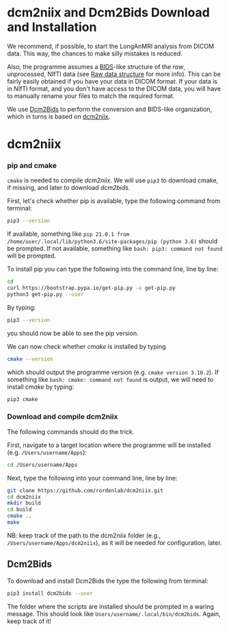 # dcm2niix and Dcm2Bids Download and Installation

We recommend, if possible, to start the LongAnMRI analysis from DICOM data.
This way, the chances to make silly mistakes is reduced.

Also, the programme assumes a [BIDS](https://bids.neuroimaging.io/)-like structure of the *raw*, unprocessed, NIfTI data (see [Raw data structure]() for more info).
This can be fairly easily obtained if you have your data in DICOM format.
If your data is in NIfTI format, and you don't have access to the DICOM data, you will have to manually rename your files to match the required format.

We use [Dcm2Bids](https://github.com/UNFmontreal/Dcm2Bids) to perform the conversion and BIDS-like organization, which in turns is based on [dcm2niix](https://github.com/rordenlab/dcm2niix).

# dcm2niix

### pip and cmake

`cmake` is needed to compile *dcm2niix*.
We will use `pip3` to download cmake, if missing, and later to download *dcm2bids*.

First, let's check whether pip is available, type the following command from terminal:
```bash
pip3 --version
```
If available, something like `pip 21.0.1 from /home/user/.local/lib/python3.6/site-packages/pip (python 3.6)` should be prompted.
If not available, something like `bash: pip3: command not found` will be prompted.

To install pip you can type the following into the command line, line by line:
```bash
cd
curl https://bootstrap.pypa.io/get-pip.py -o get-pip.py
python3 get-pip.py --user
```
By typing:
```bash
pip3 --version
```
you should now be able to see the pip version.

We can now check whether *cmake* is installed by typing
```bash
cmake --version
```
which should output the programme version (e.g. `cmake version 3.10.2`).
If something like `bash: cmake: command not found` is output, we will need to install *cmake* by typing:
```bash
pip3 cmake
```

### Download and compile dcm2niix
The following commands should do the trick.

First, navigate to a target location where the programme will be installed (e.g. `/Users/username/Apps`):
```bash
cd /Users/username/Apps
```

Next, type the following into your command line, line by line:
```bash
git clone https://github.com/rordenlab/dcm2niix.git
cd dcm2niix
mkdir build
cd build
cmake ..
make
```

NB: keep track of the path to the dcm2niix folder (e.g., `/Users/username/Apps/dcm2niix`), as it will be needed for configuration, later.

## Dcm2Bids

To download and install Dcm2Bids the type the following from terminal:
```bash
pip3 install dcm2bids --user
```
The folder where the scripts are installed should be prompted in a waring message. This should look like `Users/username/.local/bin/dcm2bids`.
Again, keep track of it!

